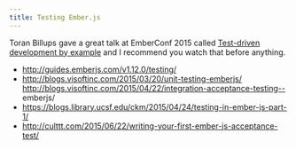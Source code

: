 ```yaml
---
title: Testing Ember.js
---
```


Toran Billups gave a great talk at EmberConf 2015 called [Test-driven development by example](https://www.youtube.com/watch?v=2b1vcg_XSR8) and I recommend you watch that before anything.

- http://guides.emberjs.com/v1.12.0/testing/
- http://blogs.visoftinc.com/2015/03/20/unit-testing-emberjs/
http://blogs.visoftinc.com/2015/04/22/integration-acceptance-testing-- emberjs/
- https://blogs.library.ucsf.edu/ckm/2015/04/24/testing-in-ember-js-part-1/
- http://culttt.com/2015/06/22/writing-your-first-ember-js-acceptance-test/
